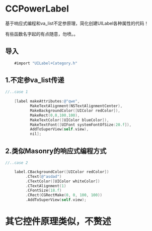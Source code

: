 # CCPowerLabel
基于响应式编程和va_list不定参原理，简化创建UILabel各种属性的代码！

有些函数名字起的有点随意，勿喷。。

导入
---
```objective-c
    #import "UILabel+Category.h"
```

1.不定参va_list传递
---
```objective-c
//..case 1
    
    [label makeAttributes:@"qwe",
           MakeTextAlignment(NSTextAlignmentCenter),
           MakeBackgroundColor([UIColor redColor]),
           MakeRect(0,0,100,100),
           MakeTextColor([UIColor blueColor]),
           MakeTextFont([UIFont systemFontOfSize:20.f]),
           AddToSuperView(self.view),
           nil];

```

2.类似Masonry的响应式编程方式
---
```objective-c
//..case 2

    label.CBackgroundColor([UIColor redColor])
         .CText(@"asdad")
         .CTextColor([UIColor whiteColor])
         .CTextAlignment(1)
         .CFontSize(18.f)
         .CRect(CGRectMake(0, 0, 100, 100))
         .AddToSuperView(self.view);

```
其它控件原理类似，不赘述
===
